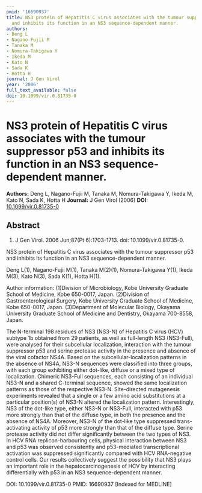 ```yaml
---
pmid: '16690937'
title: NS3 protein of Hepatitis C virus associates with the tumour suppressor p53
  and inhibits its function in an NS3 sequence-dependent manner.
authors:
- Deng L
- Nagano-Fujii M
- Tanaka M
- Nomura-Takigawa Y
- Ikeda M
- Kato N
- Sada K
- Hotta H
journal: J Gen Virol
year: '2006'
full_text_available: false
doi: 10.1099/vir.0.81735-0
---
```


# NS3 protein of Hepatitis C virus associates with the tumour suppressor p53 and inhibits its function in an NS3 sequence-dependent manner.
**Authors:** Deng L, Nagano-Fujii M, Tanaka M, Nomura-Takigawa Y, Ikeda M, Kato N, Sada K, Hotta H
**Journal:** J Gen Virol (2006)
**DOI:** [10.1099/vir.0.81735-0](https://doi.org/10.1099/vir.0.81735-0)

## Abstract

1. J Gen Virol. 2006 Jun;87(Pt 6):1703-1713. doi: 10.1099/vir.0.81735-0.

NS3 protein of Hepatitis C virus associates with the tumour suppressor p53 and 
inhibits its function in an NS3 sequence-dependent manner.

Deng L(1), Nagano-Fujii M(1), Tanaka M(2)(1), Nomura-Takigawa Y(1), Ikeda M(3), 
Kato N(3), Sada K(1), Hotta H(1).

Author information:
(1)Division of Microbiology, Kobe University Graduate School of Medicine, Kobe 
650-0017, Japan.
(2)Division of Gastroenterological Surgery, Kobe University Graduate School of 
Medicine, Kobe 650-0017, Japan.
(3)Department of Molecular Biology, Okayama University Graduate School of 
Medicine and Dentistry, Okayama 700-8558, Japan.

The N-terminal 198 residues of NS3 (NS3-N) of Hepatitis C virus (HCV) subtype 1b 
obtained from 29 patients, as well as full-length NS3 (NS3-Full), were analysed 
for their subcellular localization, interaction with the tumour suppressor p53 
and serine protease activity in the presence and absence of the viral cofactor 
NS4A. Based on the subcellular-localization patterns in the absence of NS4A, 
NS3-N sequences were classified into three groups, with each group exhibiting 
either dot-like, diffuse or a mixed type of localization. Chimeric NS3-Full 
sequences, each consisting of an individual NS3-N and a shared C-terminal 
sequence, showed the same localization patterns as those of the respective 
NS3-N. Site-directed mutagenesis experiments revealed that a single or a few 
amino acid substitutions at a particular position(s) of NS3-N altered the 
localization pattern. Interestingly, NS3 of the dot-like type, either NS3-N or 
NS3-Full, interacted with p53 more strongly than that of the diffuse type, in 
both the presence and the absence of NS4A. Moreover, NS3-N of the dot-like type 
suppressed trans-activating activity of p53 more strongly than that of the 
diffuse type. Serine protease activity did not differ significantly between the 
two types of NS3. In HCV RNA replicon-harbouring cells, physical interaction 
between NS3 and p53 was observed consistently and p53-mediated transcriptional 
activation was suppressed significantly compared with HCV RNA-negative control 
cells. Our results collectively suggest the possibility that NS3 plays an 
important role in the hepatocarcinogenesis of HCV by interacting differentially 
with p53 in an NS3 sequence-dependent manner.

DOI: 10.1099/vir.0.81735-0
PMID: 16690937 [Indexed for MEDLINE]
